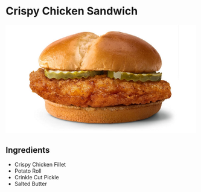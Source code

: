 # **Crispy Chicken Sandwich**

![Crispy Chicken Sandwich](../images/dish2.jpg)
## Ingredients
* Crispy Chicken Fillet
* Potato Roll
* Crinkle Cut Pickle
* Salted Butter
